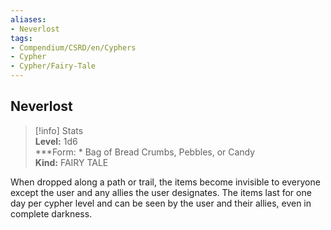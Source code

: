 ```yaml
---
aliases:
- Neverlost
tags:
- Compendium/CSRD/en/Cyphers
- Cypher
- Cypher/Fairy-Tale
---
```


  
## Neverlost  
>[!info] Stats  
> **Level:** 1d6  
> ***Form: * Bag of Bread Crumbs, Pebbles, or Candy  
> **Kind:** FAIRY TALE
  
When dropped along a path or trail, the items become invisible to everyone except the user and any allies the user designates. The items last for one day per cypher level and can be seen by the user and their allies, even in complete darkness.